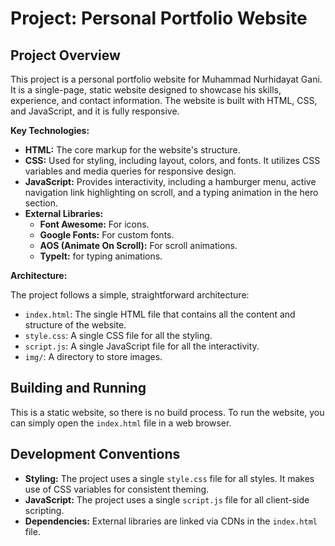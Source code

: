 # Project: Personal Portfolio Website

## Project Overview

This project is a personal portfolio website for Muhammad Nurhidayat Gani. It is a single-page, static website designed to showcase his skills, experience, and contact information. The website is built with HTML, CSS, and JavaScript, and it is fully responsive.

**Key Technologies:**

*   **HTML:** The core markup for the website's structure.
*   **CSS:** Used for styling, including layout, colors, and fonts. It utilizes CSS variables and media queries for responsive design.
*   **JavaScript:** Provides interactivity, including a hamburger menu, active navigation link highlighting on scroll, and a typing animation in the hero section.
*   **External Libraries:**
    *   **Font Awesome:** For icons.
    *   **Google Fonts:** For custom fonts.
    *   **AOS (Animate On Scroll):** For scroll animations.
    *   **TypeIt:** for typing animations.

**Architecture:**

The project follows a simple, straightforward architecture:

*   `index.html`: The single HTML file that contains all the content and structure of the website.
*   `style.css`: A single CSS file for all the styling.
*   `script.js`: A single JavaScript file for all the interactivity.
*   `img/`: A directory to store images.

## Building and Running

This is a static website, so there is no build process. To run the website, you can simply open the `index.html` file in a web browser.

## Development Conventions

*   **Styling:** The project uses a single `style.css` file for all styles. It makes use of CSS variables for consistent theming.
*   **JavaScript:** The project uses a single `script.js` file for all client-side scripting.
*   **Dependencies:** External libraries are linked via CDNs in the `index.html` file.
